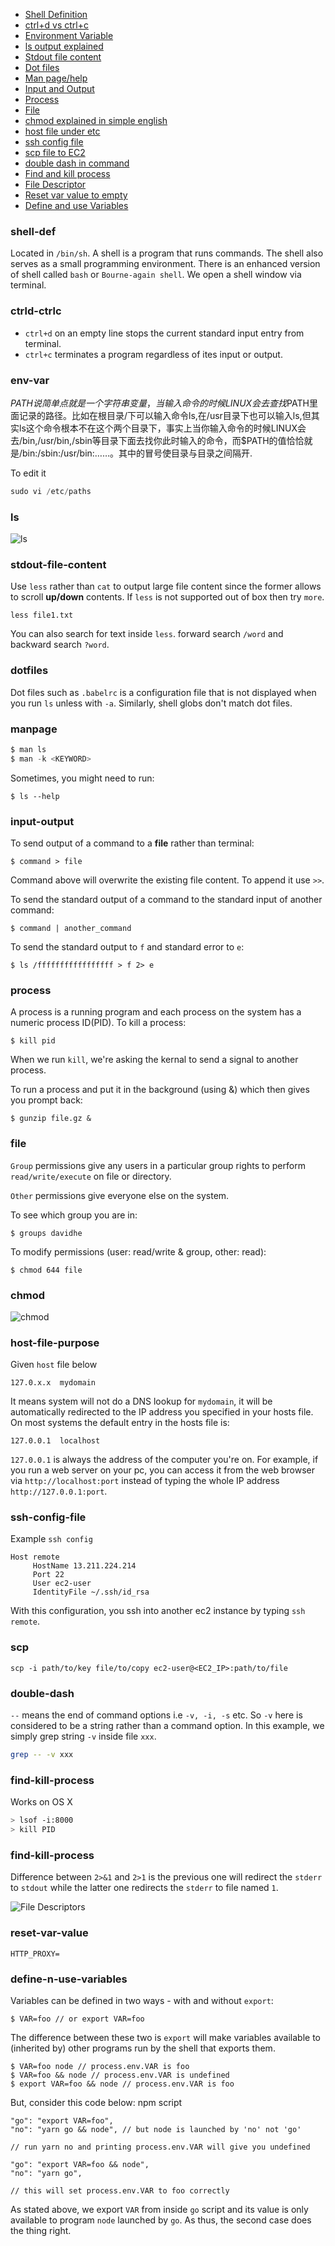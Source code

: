 * [Shell Definition](#shell-def)
* [ctrl+d vs ctrl+c](#ctrld-ctrlc)
* [Environment Variable](#env-var)
* [ls output explained](#ls)
* [Stdout file content](#stdout-file-content)
* [Dot files](#dotfiles)
* [Man page/help](#manpage-help)
* [Input and Output](#input-output)
* [Process](#process)
* [File](#file)
* [chmod explained in simple english](#chmod)
* [host file under etc](#host-file-purpose)
* [ssh config file](#ssh-config-file)
* [scp file to EC2](#scp)
* [double dash in command](#double-dash)
* [Find and kill process](#find-kill-process)
* [File Descriptor](#find-kill-process)
* [Reset var value to empty](#reset-var-value)
* [Define and use Variables](#define-n-use-variables)

### shell-def
Located in `/bin/sh`. A shell is a program that runs commands. The shell also serves as a small programming environment. There is an enhanced version of shell called `bash` or `Bourne-again shell`.
We open a shell window via terminal.

### ctrld-ctrlc
* `ctrl+d` on an empty line stops the current standard input entry from terminal. 
* `ctrl+c` terminates a program regardless of ites input or output.

### env-var
$PATH说简单点就是一个字符串变量，当输入命令的时候LINUX会去查找$PATH里面记录的路径。比如在根目录/下可以输入命令ls,在/usr目录下也可以输入ls,但其实ls这个命令根本不在这个两个目录下，事实上当你输入命令的时候LINUX会去/bin,/usr/bin,/sbin等目录下面去找你此时输入的命令，而$PATH的值恰恰就是/bin:/sbin:/usr/bin:……。其中的冒号使目录与目录之间隔开.

To edit it
```js
sudo vi /etc/paths
```

### ls
![ls](./ls.jpg)

### stdout-file-content
Use `less` rather than `cat` to output large file content since the former allows to scroll **up/down** contents.
If `less` is not supported out of box then try `more`.
```Shell
less file1.txt
```
You can also search for text inside `less`. forward search `/word` and backward search `?word`.

### dotfiles
Dot files such as `.babelrc` is a configuration file that is not displayed when you run `ls` unless with `-a`. Similarly, shell globs don't match dot files.

### manpage
```js
$ man ls
$ man -k <KEYWORD>
```
Sometimes, you might need to run:
```
$ ls --help
```

### input-output
To send output of a command to a **file** rather than terminal:
```
$ command > file
```
Command above will overwrite the existing file content. To append it use `>>`.

To send the standard output of a command to the standard input of another command:
```
$ command | another_command
```

To send the standard output to `f` and standard error to `e`:
```
$ ls /fffffffffffffffff > f 2> e
```

### process
A process is a running program and each process on the system has a numeric process ID(PID). 
To kill a process:
```
$ kill pid
```
When we run `kill`, we're asking the kernal to send a signal to another process. 

To run a process and put it in the background (using &) which then gives you prompt back:
```
$ gunzip file.gz &
```

### file
`Group` permissions give any users in a particular group rights to perform `read/write/execute` on file or directory.

`Other` permissions give everyone else on the system. 

To see which group you are in:
```
$ groups davidhe
```

To modify permissions (user: read/write & group, other: read):
```
$ chmod 644 file
```

### chmod
![chmod](./linux_permissions_chmod.jpg)

### host-file-purpose
Given `host` file below
```
127.0.x.x  mydomain
```
It means system will not do a DNS lookup for `mydomain`, it will be automatically redirected to the IP address you specified in your hosts file.
On most systems the default entry in the hosts file is:
```
127.0.0.1  localhost
```
`127.0.0.1` is always the address of the computer you're on. For example, if you run a web server on your pc, you can access it from the web browser via `http://localhost:port` instead of typing the whole IP address `http://127.0.0.1:port`.

### ssh-config-file
Example `ssh config`

```
Host remote
     HostName 13.211.224.214
     Port 22
     User ec2-user
     IdentityFile ~/.ssh/id_rsa
```
With this configuration, you ssh into another ec2 instance by typing `ssh remote`.

### scp
```
scp -i path/to/key file/to/copy ec2-user@<EC2_IP>:path/to/file
```

### double-dash
`--` means the end of command options i.e `-v, -i, -s` etc. So `-v` here is considered to be a string rather than a command option. In this example, we simply grep string `-v` inside file `xxx`.
```bash
grep -- -v xxx
```

### find-kill-process
Works on OS X

```bash
> lsof -i:8000
> kill PID
```

### find-kill-process

Difference between `2>&1` and `2>1` is the previous one will redirect the `stderr` to `stdout` while the latter one redirects the `stderr` to file named `1`.

![File Descriptors](./file-descriptor.png)

### reset-var-value
`HTTP_PROXY= `

### define-n-use-variables
Variables can be defined in two ways - with and without `export`:
```shell
$ VAR=foo // or export VAR=foo
```
The difference between these two is `export` will make variables available to (inherited by) other programs run by the shell that exports them.

```shell
$ VAR=foo node // process.env.VAR is foo
$ VAR=foo && node // process.env.VAR is undefined
$ export VAR=foo && node // process.env.VAR is foo
```
But, consider this code below:
npm script
```shell
"go": "export VAR=foo",
"no": "yarn go && node", // but node is launched by 'no' not 'go'

// run yarn no and printing process.env.VAR will give you undefined

"go": "export VAR=foo && node",
"no": "yarn go",

// this will set process.env.VAR to foo correctly
```
As stated above, we export `VAR` from inside `go` script and its value is only available to program `node` launched by `go`. As thus, the second case does the thing right.
